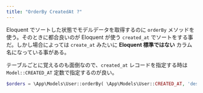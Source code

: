 ```yaml
---
title: "OrderBy CreatedAt ?"
---
```


Eloquent でソートした状態でモデルデータを取得するのに `orderBy` メソッドを使う。そのときに都合良いのが Eloquent が使う `created_at` でソートをする事だ。しかし場合によっては `create_at` みたいに **Eloquent 標準ではない** カラム名になっている事がある。

テーブルごとに覚えるのも面倒なので、`created_at` レコードを指定する時は `Model::CREATED_AT` 定数で指定するのが良い。

```php
$orders = \App\Models\User::orderBy( \App\Models\User::CREATED_AT, 'desc')->get();
```
